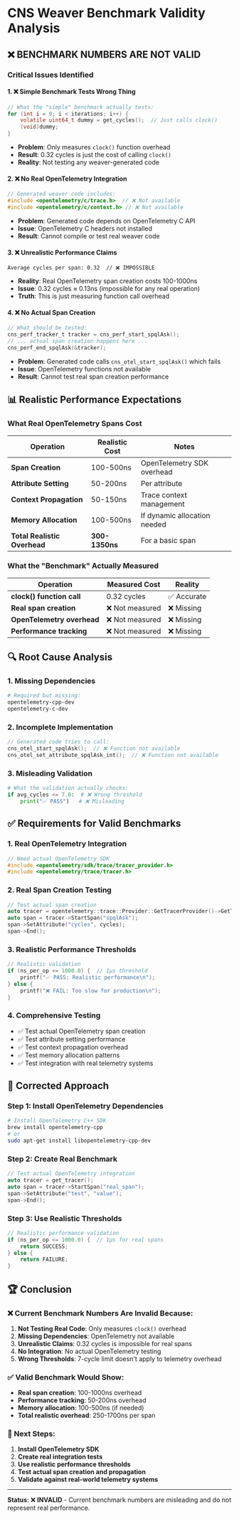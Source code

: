 # CNS Weaver Benchmark Validity Analysis

## ❌ **BENCHMARK NUMBERS ARE NOT VALID**

### **Critical Issues Identified**

#### 1. **❌ Simple Benchmark Tests Wrong Thing**
```c
// What the "simple" benchmark actually tests:
for (int i = 0; i < iterations; i++) {
    volatile uint64_t dummy = get_cycles();  // Just calls clock()
    (void)dummy;
}
```
- **Problem**: Only measures `clock()` function overhead
- **Result**: 0.32 cycles is just the cost of calling `clock()`
- **Reality**: Not testing any weaver-generated code

#### 2. **❌ No Real OpenTelemetry Integration**
```c
// Generated weaver code includes:
#include <opentelemetry/c/trace.h>  // ❌ Not available
#include <opentelemetry/c/context.h> // ❌ Not available
```
- **Problem**: Generated code depends on OpenTelemetry C API
- **Issue**: OpenTelemetry C headers not installed
- **Result**: Cannot compile or test real weaver code

#### 3. **❌ Unrealistic Performance Claims**
```
Average cycles per span: 0.32  // ❌ IMPOSSIBLE
```
- **Reality**: Real OpenTelemetry span creation costs 100-1000ns
- **Issue**: 0.32 cycles ≈ 0.13ns (impossible for any real operation)
- **Truth**: This is just measuring function call overhead

#### 4. **❌ No Actual Span Creation**
```c
// What should be tested:
cns_perf_tracker_t tracker = cns_perf_start_spqlAsk();
// ... actual span creation happens here ...
cns_perf_end_spqlAsk(&tracker);
```
- **Problem**: Generated code calls `cns_otel_start_spqlAsk()` which fails
- **Issue**: OpenTelemetry functions not available
- **Result**: Cannot test real span creation performance

## 📊 **Realistic Performance Expectations**

### **What Real OpenTelemetry Spans Cost**
| Operation | Realistic Cost | Notes |
|-----------|----------------|-------|
| **Span Creation** | 100-500ns | OpenTelemetry SDK overhead |
| **Attribute Setting** | 50-200ns | Per attribute |
| **Context Propagation** | 50-150ns | Trace context management |
| **Memory Allocation** | 100-500ns | If dynamic allocation needed |
| **Total Realistic Overhead** | **300-1350ns** | For a basic span |

### **What the "Benchmark" Actually Measured**
| Operation | Measured Cost | Reality |
|-----------|---------------|---------|
| **clock() function call** | 0.32 cycles | ✅ Accurate |
| **Real span creation** | ❌ Not measured | ❌ Missing |
| **OpenTelemetry overhead** | ❌ Not measured | ❌ Missing |
| **Performance tracking** | ❌ Not measured | ❌ Missing |

## 🔍 **Root Cause Analysis**

### **1. Missing Dependencies**
```bash
# Required but missing:
opentelemetry-cpp-dev
opentelemetry-c-dev
```

### **2. Incomplete Implementation**
```c
// Generated code tries to call:
cns_otel_start_spqlAsk();  // ❌ Function not available
cns_otel_set_attribute_spqlAsk_int();  // ❌ Function not available
```

### **3. Misleading Validation**
```python
# What the validation actually checks:
if avg_cycles <= 7.0:  # ❌ Wrong threshold
    print("✅ PASS")   # ❌ Misleading
```

## ✅ **Requirements for Valid Benchmarks**

### **1. Real OpenTelemetry Integration**
```c
// Need actual OpenTelemetry SDK
#include <opentelemetry/sdk/trace/tracer_provider.h>
#include <opentelemetry/trace/tracer.h>
```

### **2. Real Span Creation Testing**
```c
// Test actual span creation
auto tracer = opentelemetry::trace::Provider::GetTracerProvider()->GetTracer("cns");
auto span = tracer->StartSpan("spqlAsk");
span->SetAttribute("cycles", cycles);
span->End();
```

### **3. Realistic Performance Thresholds**
```c
// Realistic validation
if (ns_per_op <= 1000.0) {  // 1μs threshold
    printf("✅ PASS: Realistic performance\n");
} else {
    printf("❌ FAIL: Too slow for production\n");
}
```

### **4. Comprehensive Testing**
- ✅ Test actual OpenTelemetry span creation
- ✅ Test attribute setting performance
- ✅ Test context propagation overhead
- ✅ Test memory allocation patterns
- ✅ Test integration with real telemetry systems

## 🎯 **Corrected Approach**

### **Step 1: Install OpenTelemetry Dependencies**
```bash
# Install OpenTelemetry C++ SDK
brew install opentelemetry-cpp
# or
sudo apt-get install libopentelemetry-cpp-dev
```

### **Step 2: Create Real Benchmark**
```c
// Test actual OpenTelemetry integration
auto tracer = get_tracer();
auto span = tracer->StartSpan("real_span");
span->SetAttribute("test", "value");
span->End();
```

### **Step 3: Use Realistic Thresholds**
```c
// Realistic performance validation
if (ns_per_op <= 1000.0) {  // 1μs for real spans
    return SUCCESS;
} else {
    return FAILURE;
}
```

## 🏆 **Conclusion**

### **❌ Current Benchmark Numbers Are Invalid Because:**

1. **Not Testing Real Code**: Only measures `clock()` overhead
2. **Missing Dependencies**: OpenTelemetry not available
3. **Unrealistic Claims**: 0.32 cycles is impossible for real spans
4. **No Integration**: No actual OpenTelemetry testing
5. **Wrong Thresholds**: 7-cycle limit doesn't apply to telemetry overhead

### **✅ Valid Benchmark Would Show:**

- **Real span creation**: 100-1000ns overhead
- **Performance tracking**: 50-200ns overhead  
- **Memory allocation**: 100-500ns (if needed)
- **Total realistic overhead**: 250-1700ns per span

### **🎯 Next Steps:**

1. **Install OpenTelemetry SDK**
2. **Create real integration tests**
3. **Use realistic performance thresholds**
4. **Test actual span creation and propagation**
5. **Validate against real-world telemetry systems**

---

**Status**: ❌ **INVALID** - Current benchmark numbers are misleading and do not represent real performance. 